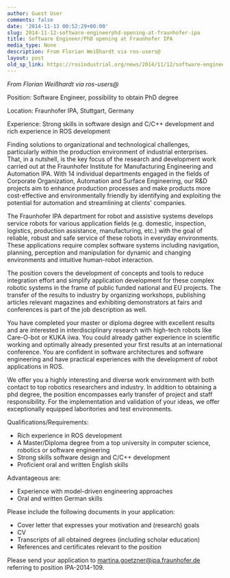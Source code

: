 ```yaml
---
author: Guest User
comments: false
date: '2014-11-13 00:52:29+00:00'
slug: 2014-11-12-software-engineerphd-opening-at-fraunhofer-ipa
title: Software Engineer/PhD opening at Fraunhofer IPA
media_type: None
description: From Florian Weißhardt via ros-users@
layout: post
old_sp_link: https://rosindustrial.org/news/2014/11/12/software-engineerphd-opening-at-fraunhofer-ipa
---
```


*From Florian Weißhardt via ros-users@*

Position: Software Engineer, possibility to obtain PhD degree

Location: Fraunhofer IPA, Stuttgart, Germany

Experience: Strong skills in software design and C/C++ development and rich experience in ROS development

Finding solutions to organizational and technological challenges, particularly within the production environment of industrial enterprises. That, in a nutshell, is the key focus of the research and development work carried out at the Fraunhofer Institute for Manufacturing Engineering and Automation IPA. With 14 individual departments engaged in the fields of Corporate Organization, Automation and Surface Engineering, our R&D projects aim to enhance production processes and make products more cost-effective and environmentally friendly by identifying and exploiting the potential for automation and streamlining at clients' companies.

The Fraunhofer IPA department for robot and assistive systems develops service robots for various application fields (e.g. domestic, inspection, logistics, production assistance, manufacturing, etc.) with the goal of reliable, robust and safe service of these robots in everyday environments. These applications require complex software systems including navigation, planning, perception and manipulation for dynamic and changing environments and intuitive human-robot interaction.

The position covers the development of concepts and tools to reduce integration effort and simplify application development for these complex robotic systems in the frame of public funded national and EU projects. The transfer of the results to industry by organizing workshops, publishing articles relevant magazines and exhibiting demonstrators at fairs and conferences is part of the job description as well.

You have completed your master or diploma degree with excellent results and are interested in interdisciplinary research with high-tech robots like Care-O-bot or KUKA iiwa. You could already gather experience in scientific working and optimally already presented your first results at an international conference. You are confident in software architectures and software engineering and have practical experiences with the development of robot applications in ROS.

We offer you a highly interesting and diverse work environment with both contact to top robotics researchers and industry. In addition to obtaining a phd degree, the position encompasses early transfer of project and staff responsibility. For the implementation and validation of your ideas, we offer exceptionally equipped laboritories and test environments.

Qualifications/Requirements:

* Rich experience in ROS development
* A Master/Diploma degree from a top university in computer science, robotics or software engineering
* Strong skills software design and C/C++ development
* Proficient oral and written English skills

Advantageous are:

* Experience with model-driven engineering approaches
* Oral and written German skills

Please include the following documents in your application:

* Cover letter that expresses your motivation and (research) goals
* CV
* Transcripts of all obtained degrees (including scholar education)
* References and certificates relevant to the position

Please send your application to [martina.goetzner@ipa.fraunhofer.de](mailto:martina.goetzner@ipa.fraunhofer.de) referring to position IPA-2014-109.


